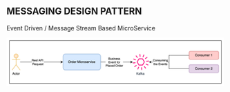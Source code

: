 ## MESSAGING DESIGN PATTERN

Event Driven / Message Stream Based MicroService


![img.png](img.png)

